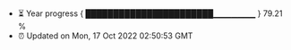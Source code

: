 - ⏳ Year progress { ███████████████████████▁▁▁▁▁▁▁ } 79.21 %
- ⏰ Updated on Mon, 17 Oct 2022 02:50:53 GMT

